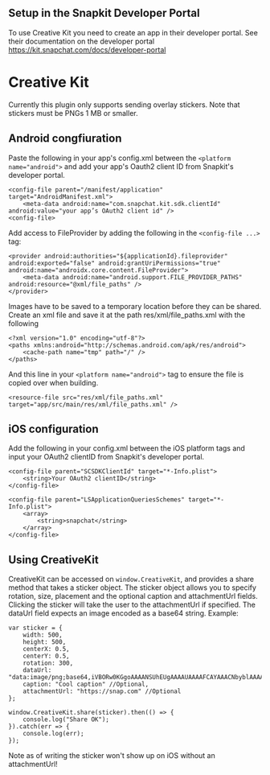 ## Setup in the Snapkit Developer Portal

To use Creative Kit you need to create an app in their developer portal.
See their documentation on the developer portal https://kit.snapchat.com/docs/developer-portal

# Creative Kit

Currently this plugin only supports sending overlay stickers. 
Note that stickers must be PNGs 1 MB or smaller.

## Android congfiuration

Paste the following in your app's config.xml between the ```<platform name="android">``` and add your app's Oauth2 client ID from Snapkit's developer portal.

```
<config-file parent="/manifest/application" target="AndroidManifest.xml">
    <meta-data android:name="com.snapchat.kit.sdk.clientId" android:value="your app’s OAuth2 client id" />
<config-file>
```

Add access to FileProvider by adding the following in the ```<config-file ...>``` tag:

```
<provider android:authorities="${applicationId}.fileprovider" android:exported="false" android:grantUriPermissions="true" android:name="androidx.core.content.FileProvider">
    <meta-data android:name="android.support.FILE_PROVIDER_PATHS" android:resource="@xml/file_paths" />
</provider>
```

Images have to be saved to a temporary location before they can be shared. 
Create an xml file and save it at the path res/xml/file_paths.xml with the following

```
<?xml version="1.0" encoding="utf-8"?>
<paths xmlns:android="http://schemas.android.com/apk/res/android">
    <cache-path name="tmp" path="/" />
</paths>
```

And this line in your ```<platform name="android">``` tag to ensure the file is copied over when building.

```
<resource-file src="res/xml/file_paths.xml" target="app/src/main/res/xml/file_paths.xml" />
```

## iOS configuration

Add the following in your config.xml between the iOS platform tags and input your OAuth2 clientID from Snapkit's developer portal.

```
<config-file parent="SCSDKClientId" target="*-Info.plist">
    <string>Your OAuth2 clientID</string>
</config-file>

<config-file parent="LSApplicationQueriesSchemes" target="*-Info.plist">
    <array>
        <string>snapchat</string>
    </array>
</config-file>
```

 ## Using CreativeKit

 CreativeKit can be accessed on ```window.CreativeKit```, and provides a share method that takes a sticker object. 
 The sticker object allows you to specify rotation, size, placement and the optional caption and attachmentUrl fields.
 Clicking the sticker will take the user to the attachmentUrl if specified. 
 The dataUrl field expects an image encoded as a base64 string.
 Example:

```
var sticker = {
    width: 500,
    height: 500,
    centerX: 0.5,
    centerY: 0.5,
    rotation: 300,
    dataUrl: "data:image/png;base64,iVBORw0KGgoAAAANSUhEUgAAAAUAAAAFCAYAAACNbyblAAAAHElEQVQI12P4//8/w38GIAXDIBKE0DHxgljNBAAO9TXL0Y4OHwAAAABJRU5ErkJggg==",
    caption: "Cool caption" //Optional,
    attachmentUrl: "https://snap.com" //Optional
};

window.CreativeKit.share(sticker).then(() => {
    console.log("Share OK");
}).catch(err => {
    console.log(err);
});
```

Note as of writing the sticker won't show up on iOS without an attachmentUrl!